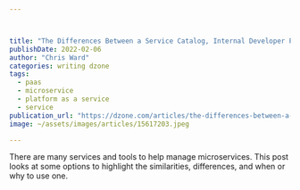 ```yaml
---



title: "The Differences Between a Service Catalog, Internal Developer Platform, and..."
publishDate: 2022-02-06
author: "Chris Ward"
categories: writing dzone
tags: 
  - paas
  - microservice
  - platform as a service
  - service
publication_url: "https://dzone.com/articles/the-differences-between-a-service-catalog-internal"
image: ~/assets/images/articles/15617203.jpeg

---
```

There are many services and tools to help manage microservices. This post looks at some options to highlight the similarities, differences, and when or why to use one.


